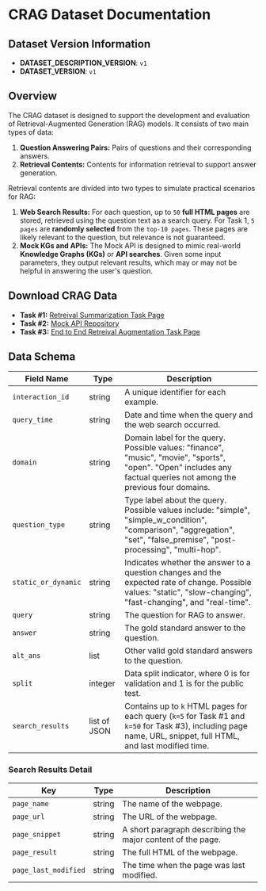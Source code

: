 # CRAG Dataset Documentation

## Dataset Version Information

- **DATASET_DESCRIPTION_VERSION**: `v1`
- **DATASET_VERSION**: `v1`

## Overview

The CRAG dataset is designed to support the development and evaluation of Retrieval-Augmented Generation (RAG) models. It consists of two main types of data:

1. **Question Answering Pairs:** Pairs of questions and their corresponding answers.
2. **Retrieval Contents:** Contents for information retrieval to support answer generation.

Retrieval contents are divided into two types to simulate practical scenarios for RAG:

1. **Web Search Results:** For each question, up to `50` **full HTML pages** are stored, retrieved using the question text as a search query. For Task 1, `5 pages` are **randomly selected** from the `top-10 pages`. These pages are likely relevant to the question, but relevance is not guaranteed.
2. **Mock KGs and APIs:** The Mock API is designed to mimic real-world **Knowledge Graphs (KGs)** or **API searches**. Given some input parameters, they output relevant results, which may or may not be helpful in answering the user's question.

## Download CRAG Data

- **Task #1:** [Retreival Summarization Task Page](https://www.aicrowd.com/challenges/meta-comprehensive-rag-benchmark-kdd-cup-2024/problems/retrieval-summarization/dataset_files)
- **Task #2:** [Mock API Repository](https://gitlab.aicrowd.com/aicrowd/challenges/meta-comprehensive-rag-benchmark-kdd-cup-2024/crag-mock-api)
- **Task #3:** [End to End Retreival Augmentation Task Page](https://www.aicrowd.com/challenges/meta-comprehensive-rag-benchmark-kdd-cup-2024/problems/end-to-end-retrieval-augmented-generation)

## Data Schema

| Field Name             | Type          | Description                                                                                                                                                           |
|------------------------|---------------|-----------------------------------------------------------------------------------------------------------------------------------------------------------------------|
| `interaction_id`       | string        | A unique identifier for each example.                                                                                                                                |
| `query_time`           | string        | Date and time when the query and the web search occurred.                                                                                                            |
| `domain`               | string        | Domain label for the query. Possible values: "finance", "music", "movie", "sports", "open". "Open" includes any factual queries not among the previous four domains. |
| `question_type`        | string        | Type label about the query. Possible values include: "simple", "simple_w_condition", "comparison", "aggregation", "set", "false_premise", "post-processing", "multi-hop".      |
| `static_or_dynamic`    | string        | Indicates whether the answer to a question changes and the expected rate of change. Possible values: "static", "slow-changing", "fast-changing", and "real-time".    |
| `query`                | string        | The question for RAG to answer.                                                                                                                                       |
| `answer`               | string        | The gold standard answer to the question.                                                                                                                             |
| `alt_ans`  | list        | Other valid gold standard answers to the question.                                                                                                                    |
| `split`                | integer       | Data split indicator, where 0 is for validation and 1 is for the public test.                                                                                         |
| `search_results`       | list of JSON  | Contains up to `k` HTML pages for each query (`k=5` for Task #1 and `k=50` for Task #3), including page name, URL, snippet, full HTML, and last modified time.         |

### Search Results Detail

| Key                  | Type   | Description                                             |
|----------------------|--------|---------------------------------------------------------|
| `page_name`          | string | The name of the webpage.                                |
| `page_url`           | string | The URL of the webpage.                                 |
| `page_snippet`       | string | A short paragraph describing the major content of the page. |
| `page_result`        | string | The full HTML of the webpage.                           |
| `page_last_modified` | string | The time when the page was last modified.               |

